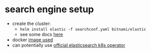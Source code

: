 # search engine setup

- create the cluster:
  - `helm install elastic -f searchconf.yaml bitnami/elastic`
  - see some docs [here](https://github.com/bitnami/charts/tree/master/bitnami/elasticsearch)
- docker [image used](https://github.com/bitnami/bitnami-docker-elasticsearch)
- can potentially use [official elasticsearch k8s operator](https://www.elastic.co/guide/en/cloud-on-k8s/current/k8s-quickstart.html)
